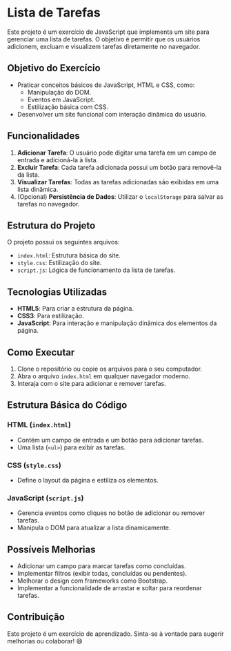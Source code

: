 # Lista de Tarefas

Este projeto é um exercício de JavaScript que implementa um site para gerenciar uma lista de tarefas. O objetivo é permitir que os usuários adicionem, excluam e visualizem tarefas diretamente no navegador.

## Objetivo do Exercício

- Praticar conceitos básicos de JavaScript, HTML e CSS, como:
  - Manipulação do DOM.
  - Eventos em JavaScript.
  - Estilização básica com CSS.
- Desenvolver um site funcional com interação dinâmica do usuário.

## Funcionalidades

1. **Adicionar Tarefa**: O usuário pode digitar uma tarefa em um campo de entrada e adicioná-la à lista.
2. **Excluir Tarefa**: Cada tarefa adicionada possui um botão para removê-la da lista.
3. **Visualizar Tarefas**: Todas as tarefas adicionadas são exibidas em uma lista dinâmica.
4. (Opcional) **Persistência de Dados**: Utilizar o `localStorage` para salvar as tarefas no navegador.

## Estrutura do Projeto

O projeto possui os seguintes arquivos:

- `index.html`: Estrutura básica do site.
- `style.css`: Estilização do site.
- `script.js`: Lógica de funcionamento da lista de tarefas.

## Tecnologias Utilizadas

- **HTML5**: Para criar a estrutura da página.
- **CSS3**: Para estilização.
- **JavaScript**: Para interação e manipulação dinâmica dos elementos da página.

## Como Executar

1. Clone o repositório ou copie os arquivos para o seu computador.
2. Abra o arquivo `index.html` em qualquer navegador moderno.
3. Interaja com o site para adicionar e remover tarefas.

## Estrutura Básica do Código

### HTML (`index.html`)
- Contém um campo de entrada e um botão para adicionar tarefas.
- Uma lista (`<ul>`) para exibir as tarefas.

### CSS (`style.css`)
- Define o layout da página e estiliza os elementos.

### JavaScript (`script.js`)
- Gerencia eventos como cliques no botão de adicionar ou remover tarefas.
- Manipula o DOM para atualizar a lista dinamicamente.

## Possíveis Melhorias

- Adicionar um campo para marcar tarefas como concluídas.
- Implementar filtros (exibir todas, concluídas ou pendentes).
- Melhorar o design com frameworks como Bootstrap.
- Implementar a funcionalidade de arrastar e soltar para reordenar tarefas.

## Contribuição

Este projeto é um exercício de aprendizado. Sinta-se à vontade para sugerir melhorias ou colaborar! 😄

